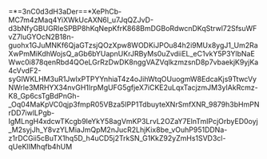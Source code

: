 =*=3nC0d3dH3aDer==*XePhCb-MC7m4zMaq4YiXWkUcAXN6l_u7JqQZJvD-d3bNfyGBUGRleSPBP8hKqNepKfrK868BmDGBoRdwcnDKqStrwl72SfsuWFvZ7luGYOcN2B18n-guohx1GJuMNKf6QjaGTzsjQOzXpw8WODKiJPOu84h2i9MUx8ygJ1_Um2RaXwPmMiKdhWojsQ_aGb6bYUapnUKrJRByMs0uZvdiiEL_eC1vkY5P3YlbNaEWwc0i878qenRbd4QOeLGrRzDwDK8nggVAZVqlkzmzsnD8p7vbaekjK9yjKa4cVvdF2-syGlWKLHM3uR1JwIxPTPYYnhiaT4z4oJihWtqOUuogmW8EdcaKjs9TtwcVyNWrle3MRHYX34nvGH1lrpMgUFG5gfjeX7iCKE2uLqxTacjzmJM3yIAkRcmz-K8_Gp6csTgBdPnGh-_Oq04MaKpVC0qjp3fmpR05VBza5IPP1TdbuyteXNrSmfXNR_9879h3bHmPNrDD7iwlLPgb-IgMLngH4xdcwTKcgb9IeYkY58agVmKP3LrvL2OZaY7ElnTmIPcjOrbyED0oyj_M2syjJh_Y8vzYLMiaJmQpM2nJucR2LhjKix8be_vOuhP951DDNa-z1rDCGii5cBuTX1hq5D_h4uCD5j2TrkSN_G1KkZ92yZmHs1SVD3cl-qUeKlIMhqfb4hUM